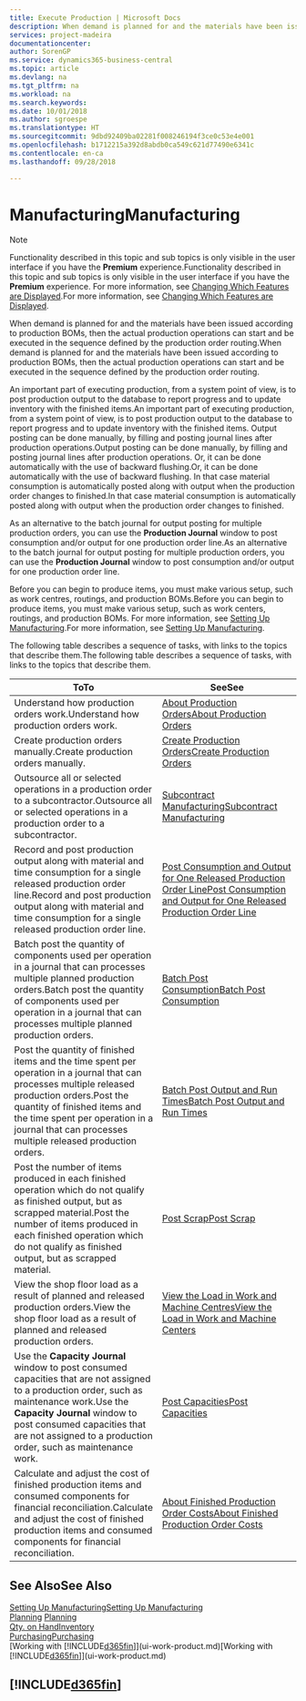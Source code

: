 ```yaml
---
title: Execute Production | Microsoft Docs
description: When demand is planned for and the materials have been issued according to production BOMs, then the actual production operations can start and be executed in the sequence defined by the production order routing.
services: project-madeira
documentationcenter: 
author: SorenGP
ms.service: dynamics365-business-central
ms.topic: article
ms.devlang: na
ms.tgt_pltfrm: na
ms.workload: na
ms.search.keywords: 
ms.date: 10/01/2018
ms.author: sgroespe
ms.translationtype: HT
ms.sourcegitcommit: 9dbd92409ba02281f008246194f3ce0c53e4e001
ms.openlocfilehash: b1712215a392d8abdb0ca549c621d77490e6341c
ms.contentlocale: en-ca
ms.lasthandoff: 09/28/2018

---
```

# <a name="manufacturing"></a><span data-ttu-id="7b0ff-103">Manufacturing</span><span class="sxs-lookup"><span data-stu-id="7b0ff-103">Manufacturing</span></span>
> [!NOTE]
> <span data-ttu-id="7b0ff-104">Functionality described in this topic and sub topics is only visible in the user interface if you have the **Premium** experience.</span><span class="sxs-lookup"><span data-stu-id="7b0ff-104">Functionality described in this topic and sub topics is only visible in the user interface if you have the **Premium** experience.</span></span> <span data-ttu-id="7b0ff-105">For more information, see [Changing Which Features are Displayed](ui-experiences.md).</span><span class="sxs-lookup"><span data-stu-id="7b0ff-105">For more information, see [Changing Which Features are Displayed](ui-experiences.md).</span></span>

<span data-ttu-id="7b0ff-106">When demand is planned for and the materials have been issued according to production BOMs, then the actual production operations can start and be executed in the sequence defined by the production order routing.</span><span class="sxs-lookup"><span data-stu-id="7b0ff-106">When demand is planned for and the materials have been issued according to production BOMs, then the actual production operations can start and be executed in the sequence defined by the production order routing.</span></span>  

<span data-ttu-id="7b0ff-107">An important part of executing production, from a system point of view, is to post production output to the database to report progress and to update inventory with the finished items.</span><span class="sxs-lookup"><span data-stu-id="7b0ff-107">An important part of executing production, from a system point of view, is to post production output to the database to report progress and to update inventory with the finished items.</span></span> <span data-ttu-id="7b0ff-108">Output posting can be done manually, by filling and posting journal lines after production operations.</span><span class="sxs-lookup"><span data-stu-id="7b0ff-108">Output posting can be done manually, by filling and posting journal lines after production operations.</span></span> <span data-ttu-id="7b0ff-109">Or, it can be done automatically with the use of backward flushing.</span><span class="sxs-lookup"><span data-stu-id="7b0ff-109">Or, it can be done automatically with the use of backward flushing.</span></span> <span data-ttu-id="7b0ff-110">In that case material consumption is automatically posted along with output when the production order changes to finished.</span><span class="sxs-lookup"><span data-stu-id="7b0ff-110">In that case material consumption is automatically posted along with output when the production order changes to finished.</span></span>  

<span data-ttu-id="7b0ff-111">As an alternative to the batch journal for output posting for multiple production orders, you can use the **Production Journal** window to post consumption and/or output for one production order line.</span><span class="sxs-lookup"><span data-stu-id="7b0ff-111">As an alternative to the batch journal for output posting for multiple production orders, you can use the **Production Journal** window to post consumption and/or output for one production order line.</span></span>

<span data-ttu-id="7b0ff-112">Before you can begin to produce items, you must make various setup, such as work centres, routings, and production BOMs.</span><span class="sxs-lookup"><span data-stu-id="7b0ff-112">Before you can begin to produce items, you must make various setup, such as work centers, routings, and production BOMs.</span></span> <span data-ttu-id="7b0ff-113">For more information, see [Setting Up Manufacturing](production-configure-production-processes.md).</span><span class="sxs-lookup"><span data-stu-id="7b0ff-113">For more information, see [Setting Up Manufacturing](production-configure-production-processes.md).</span></span>

<span data-ttu-id="7b0ff-114">The following table describes a sequence of tasks, with links to the topics that describe them.</span><span class="sxs-lookup"><span data-stu-id="7b0ff-114">The following table describes a sequence of tasks, with links to the topics that describe them.</span></span>   

|<span data-ttu-id="7b0ff-115">**To**</span><span class="sxs-lookup"><span data-stu-id="7b0ff-115">**To**</span></span>|<span data-ttu-id="7b0ff-116">**See**</span><span class="sxs-lookup"><span data-stu-id="7b0ff-116">**See**</span></span>|  
|------------|-------------|  
|<span data-ttu-id="7b0ff-117">Understand how production orders work.</span><span class="sxs-lookup"><span data-stu-id="7b0ff-117">Understand how production orders work.</span></span>|[<span data-ttu-id="7b0ff-118">About Production Orders</span><span class="sxs-lookup"><span data-stu-id="7b0ff-118">About Production Orders</span></span>](production-about-production-orders.md)|
|<span data-ttu-id="7b0ff-119">Create production orders manually.</span><span class="sxs-lookup"><span data-stu-id="7b0ff-119">Create production orders manually.</span></span>|[<span data-ttu-id="7b0ff-120">Create Production Orders</span><span class="sxs-lookup"><span data-stu-id="7b0ff-120">Create Production Orders</span></span>](production-how-to-create-production-orders.md)|
|<span data-ttu-id="7b0ff-121">Outsource all or selected operations in a production order to a subcontractor.</span><span class="sxs-lookup"><span data-stu-id="7b0ff-121">Outsource all or selected operations in a production order to a subcontractor.</span></span>|[<span data-ttu-id="7b0ff-122">Subcontract Manufacturing</span><span class="sxs-lookup"><span data-stu-id="7b0ff-122">Subcontract Manufacturing</span></span>](production-how-to-subcontract-manufacturing.md)|
|<span data-ttu-id="7b0ff-123">Record and post production output along with material and time consumption for a single released production order line.</span><span class="sxs-lookup"><span data-stu-id="7b0ff-123">Record and post production output along with material and time consumption for a single released production order line.</span></span>|[<span data-ttu-id="7b0ff-124">Post Consumption and Output for One Released Production Order Line</span><span class="sxs-lookup"><span data-stu-id="7b0ff-124">Post Consumption and Output for One Released Production Order Line</span></span>](production-how-to-register-consumption-and-output.md)|  
|<span data-ttu-id="7b0ff-125">Batch post the quantity of components used per operation in a journal that can processes multiple planned production orders.</span><span class="sxs-lookup"><span data-stu-id="7b0ff-125">Batch post the quantity of components used per operation in a journal that can processes multiple planned production orders.</span></span>|[<span data-ttu-id="7b0ff-126">Batch Post Consumption</span><span class="sxs-lookup"><span data-stu-id="7b0ff-126">Batch Post Consumption</span></span>](production-how-to-post-consumption.md)|
|<span data-ttu-id="7b0ff-127">Post the quantity of finished items and the time spent per operation in a journal that can processes multiple released production orders.</span><span class="sxs-lookup"><span data-stu-id="7b0ff-127">Post the quantity of finished items and the time spent per operation in a journal that can processes multiple released production orders.</span></span>|[<span data-ttu-id="7b0ff-128">Batch Post Output and Run Times</span><span class="sxs-lookup"><span data-stu-id="7b0ff-128">Batch Post Output and Run Times</span></span>](production-how-to-post-output-quantity.md)|  
|<span data-ttu-id="7b0ff-129">Post the number of items produced in each finished operation which do not qualify as finished output, but as scrapped material.</span><span class="sxs-lookup"><span data-stu-id="7b0ff-129">Post the number of items produced in each finished operation which do not qualify as finished output, but as scrapped material.</span></span>|[<span data-ttu-id="7b0ff-130">Post Scrap</span><span class="sxs-lookup"><span data-stu-id="7b0ff-130">Post Scrap</span></span>](production-how-to-post-scrap.md)|
|<span data-ttu-id="7b0ff-131">View the shop floor load as a result of planned and released production orders.</span><span class="sxs-lookup"><span data-stu-id="7b0ff-131">View the shop floor load as a result of planned and released production orders.</span></span>|[<span data-ttu-id="7b0ff-132">View the Load in Work and Machine Centres</span><span class="sxs-lookup"><span data-stu-id="7b0ff-132">View the Load in Work and Machine Centers</span></span>](production-how-to-view-the-load-on-work-centers.md)|      
|<span data-ttu-id="7b0ff-133">Use the **Capacity Journal** window to post consumed capacities that are not assigned to a production order, such as maintenance work.</span><span class="sxs-lookup"><span data-stu-id="7b0ff-133">Use the **Capacity Journal** window to post consumed capacities that are not assigned to a production order, such as maintenance work.</span></span>|[<span data-ttu-id="7b0ff-134">Post Capacities</span><span class="sxs-lookup"><span data-stu-id="7b0ff-134">Post Capacities</span></span>](production-how-to-post-capacities.md)|  
|<span data-ttu-id="7b0ff-135">Calculate and adjust the cost of finished production items and consumed components for financial reconciliation.</span><span class="sxs-lookup"><span data-stu-id="7b0ff-135">Calculate and adjust the cost of finished production items and consumed components for financial reconciliation.</span></span>|[<span data-ttu-id="7b0ff-136">About Finished Production Order Costs</span><span class="sxs-lookup"><span data-stu-id="7b0ff-136">About Finished Production Order Costs</span></span>](finance-about-finished-production-order-costs.md)|  

## <a name="see-also"></a><span data-ttu-id="7b0ff-137">See Also</span><span class="sxs-lookup"><span data-stu-id="7b0ff-137">See Also</span></span>  
[<span data-ttu-id="7b0ff-138">Setting Up Manufacturing</span><span class="sxs-lookup"><span data-stu-id="7b0ff-138">Setting Up Manufacturing</span></span>](production-configure-production-processes.md)  
<span data-ttu-id="7b0ff-139">[Planning](production-planning.md)    </span><span class="sxs-lookup"><span data-stu-id="7b0ff-139">[Planning](production-planning.md)    </span></span>  
[<span data-ttu-id="7b0ff-140">Qty. on Hand</span><span class="sxs-lookup"><span data-stu-id="7b0ff-140">Inventory</span></span>](inventory-manage-inventory.md)  
[<span data-ttu-id="7b0ff-141">Purchasing</span><span class="sxs-lookup"><span data-stu-id="7b0ff-141">Purchasing</span></span>](purchasing-manage-purchasing.md)  
<span data-ttu-id="7b0ff-142">[Working with [!INCLUDE[d365fin](includes/d365fin_md.md)]](ui-work-product.md)</span><span class="sxs-lookup"><span data-stu-id="7b0ff-142">[Working with [!INCLUDE[d365fin](includes/d365fin_md.md)]](ui-work-product.md)</span></span>

## [!INCLUDE[d365fin](includes/free_trial_md.md)]  

